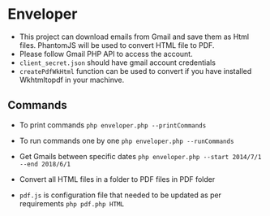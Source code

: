 Enveloper
=========

- This project can download emails from Gmail and save them as Html files. PhantomJS will be used to convert HTML file to PDF.
- Please follow Gmail PHP API to access the account. 
- `client_secret.json` should have gmail account credentials
- `createPdfWkHtml` function can be used to convert if you have installed Wkhtmltopdf in your machinve.

## Commands

- To print commands
``` php enveloper.php --printCommands ```

- To run commands one by one
``` php enveloper.php --runCommands ```

- Get Gmails between specific dates
``` php enveloper.php --start 2014/7/1 --end 2018/6/1 ```

- Convert all HTML files in a folder to PDF files in PDF folder
- `pdf.js` is configuration file that needed to be updated as per requirements
``` php pdf.php HTML ```
